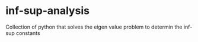 # inf-sup-analysis
Collection of python that solves the eigen value problem to determin the inf-sup constants
